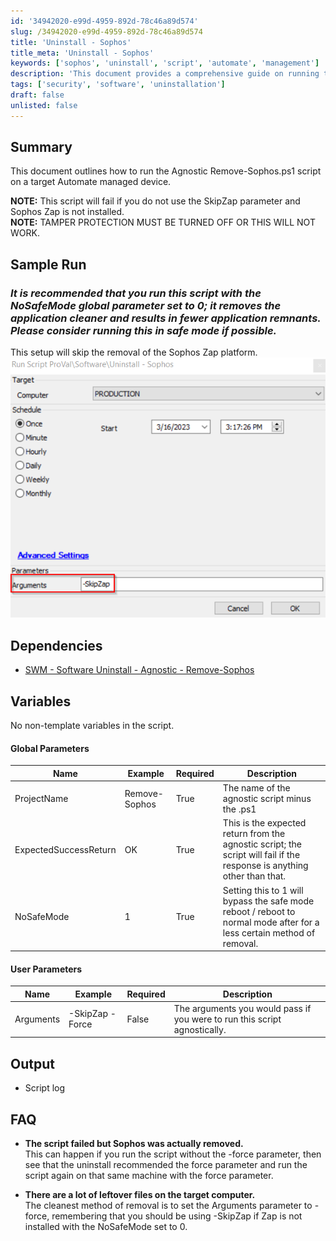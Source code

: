 ```yaml
---
id: '34942020-e99d-4959-892d-78c46a89d574'
slug: /34942020-e99d-4959-892d-78c46a89d574
title: 'Uninstall - Sophos'
title_meta: 'Uninstall - Sophos'
keywords: ['sophos', 'uninstall', 'script', 'automate', 'management']
description: 'This document provides a comprehensive guide on running the Remove-Sophos.ps1 script on Automate managed devices, detailing prerequisites, parameters, and expected outcomes for successful execution.'
tags: ['security', 'software', 'uninstallation']
draft: false
unlisted: false
---
```


## Summary

This document outlines how to run the Agnostic Remove-Sophos.ps1 script on a target Automate managed device.

**NOTE:** This script will fail if you do not use the SkipZap parameter and Sophos Zap is not installed.  
**NOTE:** TAMPER PROTECTION MUST BE TURNED OFF OR THIS WILL NOT WORK.

## Sample Run

### *It is recommended that you run this script with the NoSafeMode global parameter set to 0; it removes the application cleaner and results in fewer application remnants. Please consider running this in safe mode if possible.*

This setup will skip the removal of the Sophos Zap platform.  
![image](../../../static/img/Uninstall---Sophos/image_1.png)

## Dependencies

- [SWM - Software Uninstall - Agnostic - Remove-Sophos](/docs/3e0adee0-1a8c-476a-aea4-616a66b4de12)

## Variables

No non-template variables in the script.

#### Global Parameters

| Name                   | Example        | Required | Description                                                                                             |
|------------------------|----------------|----------|---------------------------------------------------------------------------------------------------------|
| ProjectName            | Remove-Sophos  | True     | The name of the agnostic script minus the .ps1                                                         |
| ExpectedSuccessReturn   | OK             | True     | This is the expected return from the agnostic script; the script will fail if the response is anything other than that. |
| NoSafeMode             | 1              | True     | Setting this to 1 will bypass the safe mode reboot / reboot to normal mode after for a less certain method of removal. |

#### User Parameters

| Name       | Example              | Required | Description                                                                                             |
|------------|----------------------|----------|---------------------------------------------------------------------------------------------------------|
| Arguments  | -SkipZap -Force      | False    | The arguments you would pass if you were to run this script agnostically.                             |

## Output

- Script log

## FAQ

- **The script failed but Sophos was actually removed.**  
  This can happen if you run the script without the -force parameter, then see that the uninstall recommended the force parameter and run the script again on that same machine with the force parameter.

- **There are a lot of leftover files on the target computer.**  
  The cleanest method of removal is to set the Arguments parameter to -force, remembering that you should be using -SkipZap if Zap is not installed with the NoSafeMode set to 0.


